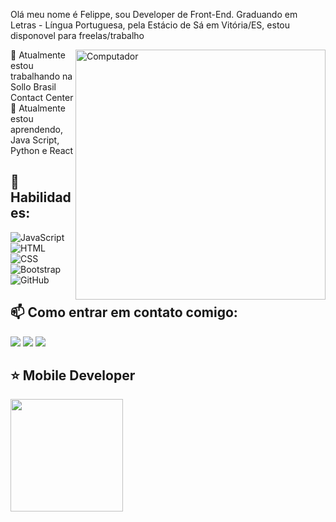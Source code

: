 
Olá meu nome é Felippe, sou Developer de Front-End. Graduando em Letras - Língua Portuguesa, pela Estácio de Sá em Vitória/ES, estou disponovel para freelas/trabalho

<img src = "https://media3.giphy.com/media/XAwnZuPDJcTWtOD2cI/source.gif" min-width = "400px" max-width = "400px" width = "400px" align = "right" alt = "Computador">

🔭 Atualmente estou trabalhando na Sollo Brasil Contact Center                                                        
🌱 Atualmente estou aprendendo, Java Script, Python e React




🦄 Habilidades:
------------------------------------------------------------------------------------------------------------
![JavaScript](https://img.shields.io/badge/JavaScript-F7DF1E?style=for-the-badge&logo=javascript&logoColor=black)
  ![HTML](https://img.shields.io/badge/HTML5-E34F26?style=for-the-badge&logo=html5&logoColor=white)
  ![CSS](https://img.shields.io/badge/CSS3-1572B6?style=for-the-badge&logo=css3&logoColor=white)
  ![Bootstrap](https://img.shields.io/badge/Bootstrap-8B07FF?style=for-the-badge&logo=bootstrap&logoColor=white)
 ![GitHub](https://img.shields.io/badge/GitHub-231E27?style=for-the-badge&logo=github&logoColor=white)
 
 



📫 Como entrar em contato comigo:
------------------------------------------------------------------------------------------------------------
<p align="left">
  <a href="https://www.instagram.com/flupynho/" alt="Instagram">
  <img src="https://img.shields.io/badge/-Instagram-DF0174?style=for-the-badge&logo=instagram&logoColor=white&link=https://www.instagram.com/flupynho/"/></a>
  <a href="https://www.linkedin.com/in/felippesantos20/" alt="Linkedin">
  <img src="https://img.shields.io/badge/-Linkedin-0e76a8?style=for-the-badge&logo=Linkedin&logoColor=white&link=https://www.linkedin.com/in/felippesantos20/" /></a>
  <a href="https://www.facebook.com/felippelipy.75641" alt="Facebook">
  <img src="https://img.shields.io/badge/-Facebook-3b5998?style=for-the-badge&logo=facebook&logoColor=white&link=https://www.facebook.com/felippelipy.75641"/></a>
  </p>
 
  ⭐ Mobile Developer
  ---------------------------------------------------------------------------------------------------------- 
  <img float="right" height="180em" src="https://github-readme-stats.vercel.app/api?hide_border=true&username=flupynho&theme=synthwave&show_icons=true"/>
